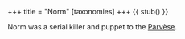 +++
title = "Norm"
[taxonomies]
+++
{{ stub() }}

Norm was a serial killer and puppet to the [Parvèse](@/families/parvese.md).

